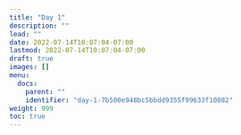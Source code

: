 ```yaml
---
title: "Day 1"
description: ""
lead: ""
date: 2022-07-14T10:07:04-07:00
lastmod: 2022-07-14T10:07:04-07:00
draft: true
images: []
menu:
  docs:
    parent: ""
    identifier: "day-1-7b500e948bc5bbdd9355f99633f10882"
weight: 999
toc: true
---
```

